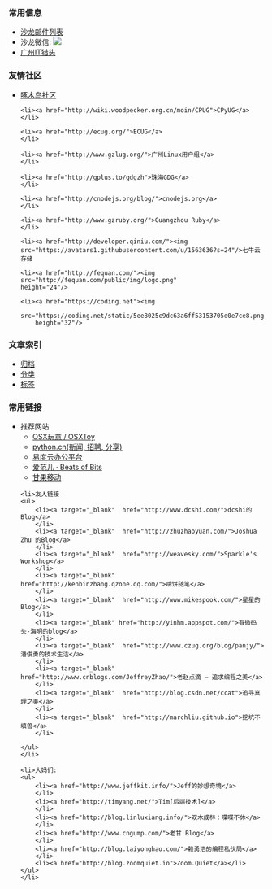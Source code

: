 <section class="lost-double fn-clear">
<article class="article article-first">
<h3>常用信息</h3>
<ul>
    <li><a href="http://groups.google.com/group/guangzhou-tech-party">沙龙邮件列表</a>
    </li>
    <li>沙龙微信: <img src="http://techparty-media.qiniudn.com/2013/04/qrcode_for_gh_4d92f5a32967_430-300x300.jpg"/>
    </li>
    <li><a href="http://gztechjobs.com/">广州IT猎头</a>
    </li>

</ul>

<h3>友情社区</h3>
<ul>
    <li><a href="http://woodpecker.org.cn/">啄木鸟社区</a>
    </li>

    <li><a href="http://wiki.woodpecker.org.cn/moin/CPUG">CPyUG</a>
    </li>

    <li><a href="http://ecug.org/">ECUG</a>
    </li>

    <li><a href="http://www.gzlug.org/">广州Linux用户组</a>
    </li>

    <li><a href="http://gplus.to/gdgzh">珠海GDG</a>
    </li>

    <li><a href="http://cnodejs.org/blog/">cnodejs.org</a>
    </li>

    <li><a href="http://www.gzruby.org/">Guangzhou Ruby</a>
    </li>

    <li><a href="http://developer.qiniu.com/"><img src="https://avatars1.githubusercontent.com/u/1563636?s=24"/>七牛云存储
</a>
    </li>

    <li><a href="http://fequan.com/"><img src="http://fequan.com/public/img/logo.png"
    height="24"/>
</a>
    </li>

    <li><a href="https://coding.net"><img 
        src="https://coding.net/static/5ee8025c9dc63a6ff53153705d0e7ce8.png"
        height="32"/>
</a>
    </li>


</ul>        

<h3>文章索引</h3>
<ul>
    <li><a href="/archives" ret="bootmark">归档</a>
        </li>
    <li><a href="/categories.html" ret="bootmark">分类</a>
        </li>
    <li><a href="/tags.html" ret="bootmark">标签</a>
        </li>
</ul>

</article>

<article class="article article-last">

<h3>常用链接</h3>
<ul>
    <li>推荐网站
    <ul>
        <li><a target="_blank" href="http://www.osxtoy.com/">OSX玩意 / OSXToy</a>
        </li>
        <li><a target="_blank" href="http://simple-is-better.com/">python.cn(新闻, 招聘, 分享)</a>
        </li>
        <li><a target="_blank" href="http://everydo.com/">易度云办公平台</a>
        </li>
        <li><a target="_blank"  href="http://www.ifanr.com/">爱范儿 · Beats of Bits</a>
        </li>
        <li><a target="_blank"  href="http://ganguo.io/">甘果移动</a>
        </li>
    </ul>
   
    <li>友人链接
    <ul>
        <li><a target="_blank"  href="http://www.dcshi.com/">dcshi的Blog</a>
        </li>
        <li><a target="_blank"  href="http://zhuzhaoyuan.com/">Joshua Zhu 的Blog</a>
        </li>
        <li><a target="_blank"  href="http://weavesky.com/">Sparkle's Workshop</a>
        </li>
        <li><a target="_blank"  href="http://kenbinzhang.qzone.qq.com/">啃饼随笔</a>
        </li>
        <li><a target="_blank"  href="http://www.mikespook.com/">星星的Blog</a>
        </li>
        <li><a target="_blank" href="http://yinhm.appspot.com/">有微码头-海明的blog</a>
        </li>
        <li><a target="_blank"  href="http://www.czug.org/blog/panjy/">潘俊勇的技术生活</a>
        </li>
        <li><a target="_blank"  href="http://www.cnblogs.com/JeffreyZhao/">老赵点滴 – 追求编程之美</a>
        </li>
        <li><a target="_blank"  href="http://blog.csdn.net/ccat">追寻真理之美</a>
        </li>
        <li><a target="_blank"  href="http://marchliu.github.io">挖坑不填兽</a>
        </li>

    </ul>
    </li>

    <li>大妈们:
    <ul>
        <li><a href="http://www.jeffkit.info/">Jeff的妙想奇境</a>
        </li>
        <li><a href="http://timyang.net/">Tim[后端技术]</a>
        </li>
        <li><a href="http://blog.linluxiang.info/">双木成林：喋喋不休</a>
        </li>
        <li><a href="http://www.cngump.com/">老甘 Blog</a>
        </li>
        <li><a href="http://blog.laiyonghao.com/">赖勇浩的编程私伙局</a>
        </li>
        <li><a href="http://blog.zoomquiet.io">Zoom.Quiet</a></li>
    </ul>
    </li>
</ul>

</article>
</section>
